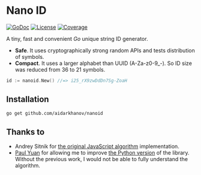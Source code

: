 # Nano ID

[![GoDoc](https://godoc.org/github.com/aidarkhanov/nanoid?status.svg)](https://godoc.org/github.com/aidarkhanov/nanoid) [![License](http://img.shields.io/badge/license-MIT-red.svg?style=flat)](https://raw.githubusercontent.com/aidarkhanov/nanoid/master/LICENSE) [![Coverage](http://gocover.io/_badge/github.com/aidarkhanov/nanoid)](http://gocover.io/github.com/aidarkhanov/nanoid)

A tiny, fast and convenient _Go_ unique string ID generator.

* __Safe__. It uses cryptographically strong random APIs and tests distribution of symbols.
* __Compact__. It uses a larger alphabet than UUID (A-Za-z0-9_-). So ID size was reduced from 36 to 21 symbols.

```go
id := nanoid.New() //=> i25_rX9zwDdDn7Sg-ZoaH
```

## Installation

```sh
go get github.com/aidarkhanov/nanoid
```

## Thanks to

* Andrey Sitnik for [the original JavaScript algorithm](https://github.com/ai/nanoid) implementation.
* [Paul Yuan](https://github.com/puyuan) for allowing me to improve [the Python version](https://github.com/puyuan/py-nanoid) of the library. Without the previous work, I would not be able to fully understand the algorithm.
